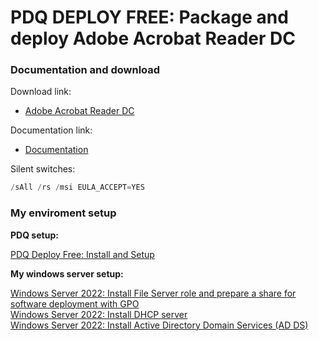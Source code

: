 # PDQ DEPLOY FREE: Package and deploy Adobe Acrobat Reader DC
### Documentation and download
Download link:

* [Adobe Acrobat Reader DC](https://get.adobe.com/reader/enterprise/)

Documentation link:

* [Documentation](https://www.adobe.com/devnet-docs/acrobatetk/tools/VirtualizationGuide/cmdline.html#msi-support)

Silent switches:
```powershell
/sAll /rs /msi EULA_ACCEPT=YES
```

### My enviroment setup
<b>PDQ setup:</b> <br />

[PDQ Deploy Free: Install and Setup](https://youtu.be/jB6SOhKFoHg) <br />

<b>My windows server setup:</b> <br />

[Windows Server 2022: Install File Server role and prepare a share for software deployment with GPO](https://youtu.be/jEWSdC2qwyA) <br />
[Windows Server 2022: Install DHCP server](https://youtu.be/8n0MD9stQis) <br />
[Windows Server 2022: Install Active Directory Domain Services (AD DS)](https://youtu.be/1cYewbW3Tl0) <br />